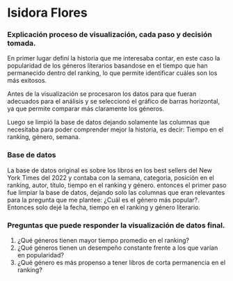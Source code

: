 # Isidora Flores

### Explicación proceso de visualización, cada paso y decisión tomada.

En primer lugar definí la historia que me interesaba contar, en este caso la popularidad de los géneros literarios basandose en el tiempo que han permanecido dentro del ranking, lo que permite identificar cuáles son los más exitosos.

Antes de la visualización se procesaron los datos para que fueran adecuados para el análisis y se seleccionó el gráfico de barras horizontal, ya que permite comparar más claramente los géneros.

Luego se limpió la base de datos dejando solamente las columnas que necesitaba para poder comprender mejor la historia, es decir: Tiempo en el ranking, género, semana.

### Base de datos

La base de datos original es sobre los libros en los best sellers del New York Times del 2022 y contaba con la semana, categoria, posición en el ranking, autor, título, tiempo en el ranking y género. entonces el primer paso fue limpiar la base de datos, dejando solo las columnas que eran relevantes para la pregunta que me plantee: ¿Cuál es el género más popular?. Entonces solo dejé la fecha, tiempo en el ranking y género literario.

### Preguntas que puede responder la visualización de datos final. 

1. ¿Qué géneros tienen mayor tiempo promedio en el ranking?
1. ¿Qué géneros tienen un desempeño constante frente a los que varían en popularidad?
1. ¿Qué género es más propenso a tener libros de corta permanencia en el ranking?



